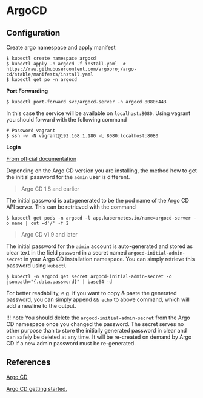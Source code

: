 # ArgoCD

## Configuration

Create argo namespace and apply manifest

~~~
$ kubectl create namespace argocd
$ kubectl apply -n argocd -f install.yaml  # https://raw.githubusercontent.com/argoproj/argo-cd/stable/manifests/install.yaml
$ kubectl get po -n argocd
~~~

**Port Forwarding**

~~~
$ kubectl port-forward svc/argocd-server -n argocd 8080:443
~~~

In this case the service will be available on `localhost:8080`. Using vagrant you should forward with the following command

~~~
# Password vagrant
$ ssh -v -N vagrant@192.168.1.180 -L 8080:localhost:8080
~~~

**Login**

[From official documentation](https://github.com/argoproj/argo-cd/blob/master/docs/getting_started.md)

Depending on the Argo CD version you are installing, the method how to get the initial password for the `admin` user is different.

> Argo CD 1.8 and earlier

The initial password is autogenerated to be the pod name of the Argo CD API server. This can be retrieved with the command

~~~
$ kubectl get pods -n argocd -l app.kubernetes.io/name=argocd-server -o name | cut -d'/' -f 2
~~~

> Argo CD v1.9 and later

The initial password for the `admin` account is auto-generated and stored as clear text in the field `password` in a secret named `argocd-initial-admin-secret` in your Argo CD installation namespace. You can simply retrieve this password using `kubectl`

~~~
$ kubectl -n argocd get secret argocd-initial-admin-secret -o jsonpath="{.data.password}" | base64 -d
~~~

For better readability, e.g. if you want to copy & paste the generated password, you can simply append `&& echo` to above command, which will add a newline to
the output.

!!! note
    You should delete the `argocd-initial-admin-secret` from the Argo CD
    namespace once you changed the password. The secret serves no other
    purpose than to store the initially generated password in clear and can
    safely be deleted at any time. It will be re-created on demand by Argo CD
    if a new admin password must be re-generated.

## References

[Argo CD](https://argoproj.github.io/argo-cd/)

[Argo CD getting started.](https://github.com/argoproj/argo-cd/blob/master/docs/getting_started.md)